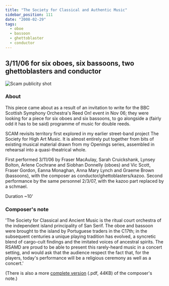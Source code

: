 ```yaml
---
title: "The Society for Classical and Authentic Music"
sidebar_position: 111
date: "2008-02-29"
tags: 
  - oboe
  - bassoon
  - ghettoblaster
  - conductor
---
```


## 3/11/06 for six oboes, six bassoons, two ghettoblasters and conductor

![](../../static/img/scam_pub1.png "Scam publicity shot")

### About

This piece came about as a result of an invitation to write for the BBC Scottish Symphony Orchestra's Reed On! event in Nov 06; they were looking for a piece for six oboes and six bassoons, to go alongside a (fairly odd it has to be said) programme of music for double reeds.

SCAM revisits territory first explored in my earlier street-band project The Society for High Art Music. It is almost entirely put together from bits of existing musical material drawn from my Openings series, assembled in rehearsal into a quasi-theatrical whole.

First performed 3/11/06 by Fraser MacAulay, Sarah Cruickshank, Lynsey Bolton, Arlene Cochrane and Siobhan Donnelly (oboes) and Vic Scott, Fraser Gordon, Eanna Monaghan, Anna Mary Lynch and Graeme Brown (bassoons), with the composer as conductor/ghettoblasters/kazoo. Second performance by the same personnel 2/3/07, with the kazoo part replaced by a schmael.

Duration ~10'


### Composer's note

'The Society for Classical and Ancient Music is the ritual court orchestra of the independent island principality of San Serif. The oboe and bassoon were brought to the island by Portuguese traders in the C17th; in the subsequent centuries a unique playing tradition has evolved, a syncretic blend of cargo-cult findings and the imitated voices of ancestral spirits. The RSAMD are proud to be able to present this rarely-heard music in a concert setting, and would ask that the audience respect the fact that, for the players, today's performance will be a religious ceremony as well as a concert.'

(There is also a more [complete version](pathname:///catalog/scam_note.pdf) (.pdf, 44KB) of the composer's note.)
